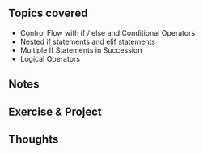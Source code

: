 ## Topics covered

- Control Flow with if / else and Conditional Operators
- Nested if statements and elif statements
- Multiple If Statements in Succession
- Logical Operators

## Notes

## Exercise & Project

## Thoughts

